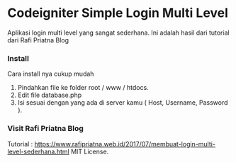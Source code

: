 # Codeigniter Simple Login Multi Level
Aplikasi login multi level yang sangat sederhana.
Ini adalah hasil dari tutorial dari Rafi Priatna Blog

### Install
Cara install nya cukup mudah
1. Pindahkan file ke folder root / www / htdocs.
2. Edit file database.php
3. Isi sesuai dengan yang ada di server kamu ( Host, Username, Password ).

### Visit Rafi Priatna Blog
Tutorial : https://www.rafipriatna.web.id/2017/07/membuat-login-multi-level-sederhana.html
MIT License.
